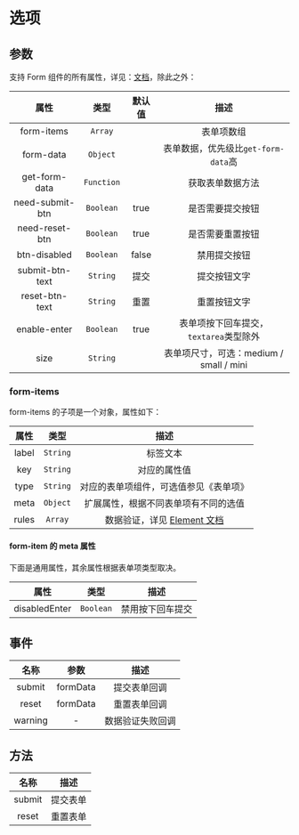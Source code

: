 # 选项

## 参数

支持 Form 组件的所有属性，详见：[文档](https://element.eleme.cn/#/zh-CN/component/form)，除此之外：

|      属性       |    类型    | 默认值 |                  描述                   |
| :-------------: | :--------: | :----: | :-------------------------------------: |
|   form-items    |  `Array`   |        |               表单项数组                |
|    form-data    |  `Object`  |        |   表单数据，优先级比`get-form-data`高   |
|  get-form-data  | `Function` |        |            获取表单数据方法             |
| need-submit-btn | `Boolean`  |  true  |            是否需要提交按钮             |
| need-reset-btn  | `Boolean`  |  true  |            是否需要重置按钮             |
|  btn-disabled   | `Boolean`  | false  |              禁用提交按钮               |
| submit-btn-text |  `String`  |  提交  |              提交按钮文字               |
| reset-btn-text  |  `String`  |  重置  |              重置按钮文字               |
|  enable-enter   | `Boolean`  |  true  | 表单项按下回车提交，`textarea`类型除外  |
|      size       |  `String`  |        | 表单项尺寸，可选：medium / small / mini |

### form-items

form-items 的子项是一个对象，属性如下：

| 属性  |   类型   |                                      描述                                      |
| :---: | :------: | :----------------------------------------------------------------------------: |
| label | `String` |                                    标签文本                                    |
|  key  | `String` |                                  对应的属性值                                  |
| type  | `String` |                     对应的表单项组件，可选值参见《表单项》                     |
| meta  | `Object` |                      扩展属性，根据不同表单项有不同的选值                      |
| rules | `Array`  | 数据验证，详见 [Element 文档](https://element.eleme.cn/#/zh-CN/component/form) |

#### form-item 的 meta 属性

下面是通用属性，其余属性根据表单项类型取决。

|     属性      |   类型    |       描述       |
| :-----------: | :-------: | :--------------: |
| disabledEnter | `Boolean` | 禁用按下回车提交 |

## 事件

|  名称   |   参数   |       描述       |
| :-----: | :------: | :--------------: |
| submit  | formData |   提交表单回调   |
|  reset  | formData |   重置表单回调   |
| warning |    -     | 数据验证失败回调 |

## 方法

|  名称  |   描述   |
| :----: | :------: |
| submit | 提交表单 |
| reset  | 重置表单 |

